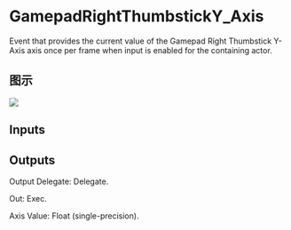 # GamepadRightThumbstickY_Axis

Event that provides the current value of the Gamepad Right Thumbstick Y-Axis axis once per frame when input is enabled for the containing actor.

## 图示

![]($-20221218-19224425.png)

## Inputs

## Outputs

Output Delegate: Delegate.

Out: Exec.

Axis Value: Float (single-precision).

